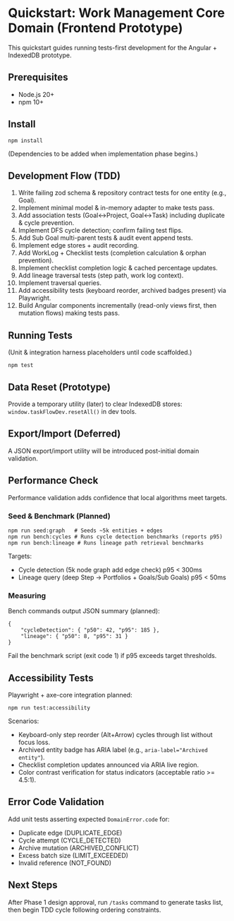 # Quickstart: Work Management Core Domain (Frontend Prototype)

This quickstart guides running tests-first development for the Angular + IndexedDB prototype.

## Prerequisites
- Node.js 20+
- npm 10+

## Install
```
npm install
```
(Dependencies to be added when implementation phase begins.)

## Development Flow (TDD)
1. Write failing zod schema & repository contract tests for one entity (e.g., Goal).
2. Implement minimal model & in-memory adapter to make tests pass.
3. Add association tests (Goal↔Project, Goal↔Task) including duplicate & cycle prevention.
4. Implement DFS cycle detection; confirm failing test flips.
5. Add Sub Goal multi-parent tests & audit event append tests.
6. Implement edge stores + audit recording.
7. Add WorkLog + Checklist tests (completion calculation & orphan prevention).
8. Implement checklist completion logic & cached percentage updates.
9. Add lineage traversal tests (step path, work log context).
10. Implement traversal queries.
11. Add accessibility tests (keyboard reorder, archived badges present) via Playwright.
12. Build Angular components incrementally (read-only views first, then mutation flows) making tests pass.

## Running Tests
(Unit & integration harness placeholders until code scaffolded.)
```
npm test
```

## Data Reset (Prototype)
Provide a temporary utility (later) to clear IndexedDB stores: `window.taskFlowDev.resetAll()` in dev tools.

## Export/Import (Deferred)
A JSON export/import utility will be introduced post-initial domain validation.

## Performance Check
Performance validation adds confidence that local algorithms meet targets.

### Seed & Benchmark (Planned)
```
npm run seed:graph   # Seeds ~5k entities + edges
npm run bench:cycles # Runs cycle detection benchmarks (reports p95)
npm run bench:lineage # Runs lineage path retrieval benchmarks
```
Targets:
- Cycle detection (5k node graph add edge check) p95 < 300ms
- Lineage query (deep Step → Portfolios + Goals/Sub Goals) p95 < 50ms

### Measuring
Bench commands output JSON summary (planned):
```
{
	"cycleDetection": { "p50": 42, "p95": 185 },
	"lineage": { "p50": 8, "p95": 31 }
}
```
Fail the benchmark script (exit code 1) if p95 exceeds target thresholds.

## Accessibility Tests
Playwright + axe-core integration planned:
```
npm run test:accessibility
```
Scenarios:
- Keyboard-only step reorder (Alt+Arrow) cycles through list without focus loss.
- Archived entity badge has ARIA label (e.g., `aria-label="Archived entity"`).
- Checklist completion updates announced via ARIA live region.
- Color contrast verification for status indicators (acceptable ratio >= 4.5:1).

## Error Code Validation
Add unit tests asserting expected `DomainError.code` for:
- Duplicate edge (DUPLICATE_EDGE)
- Cycle attempt (CYCLE_DETECTED)
- Archive mutation (ARCHIVED_CONFLICT)
- Excess batch size (LIMIT_EXCEEDED)
- Invalid reference (NOT_FOUND)

## Next Steps
After Phase 1 design approval, run `/tasks` command to generate tasks list, then begin TDD cycle following ordering constraints.
